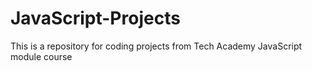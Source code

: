 # JavaScript-Projects

This is a repository for coding projects from Tech Academy JavaScript module course
